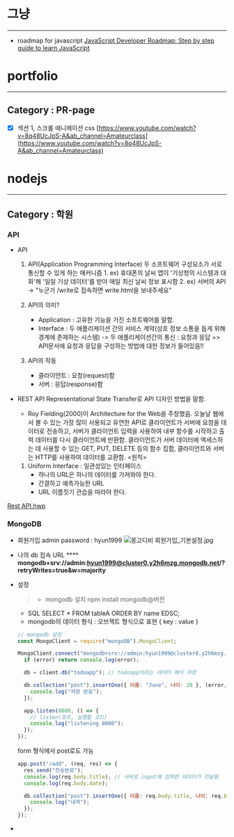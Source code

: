 # 그냥

---

- roadmap for javascript
  [JavaScript Developer Roadmap: Step by step guide to learn JavaScript](https://roadmap.sh/javascript)

# portfolio

---

## Category : PR-page

- [x] 섹션 1, 스크롤 애니메이션 css
      [https://www.youtube.com/watch?v=8q48UcJpS-A&ab_channel=Amateurclass](https://www.youtube.com/watch?v=8q48UcJpS-A&ab_channel=Amateurclass)

# nodejs

---

## Category : 학원

### API

- API

  1. API(Application Programming Interface)
     두 소프트웨어 구성요소가 서로 통신할 수 있게 하는 매커니즘 1. ex) 휴대폰의 날씨 앱이 '기상청의 시스템과 대화'해 '일일 기상 데이터'를 받아 매일 최신 날씨 정보 표시함 2. ex) 서버의 API → "누군가 /write로 접속하면 write.html을 보내주세요"
  2. API의 의미?

     - Application : 고유한 기능을 가진 소프트웨어를 말함.
     - Interface : 두 애플리케이션 간의 서비스 계약(상호 정보 소통을 돕게 위해 경계에 존재하는 시스템)
       -> 두 애플리케이션간의 통신 : 요청과 응답
       => API문서에 요청과 응답을 구성하는 방법에 대한 정보가 들어있음!!

  3. API의 작동
     - 클라이언트 : 요청(request)함
     - 서버 : 응답(response)함

- REST API
  Representational State Transfer로 API 디자인 방법을 말함.
  - Roy Fielding(2000)이 Architecture for the Web을 주창했음.
    오늘날 웹에서 볼 수 있는 가장 많이 사용되고 유연한 API로 클라이언트가 서버에 요청을 데이터로 전송하고, 서버가 클라이언트 입력을 사용하여 내부 함수를 시작하고 출력 데이터를 다시 클라이언트에 반환함.
    클라이언트가 서버 데이터에 액세스하는 데 사용할 수 있는 GET, PUT, DELETE 등의 함수 집합, 클라이언트와 서버는 HTTP를 사용하여 데이터를 교환함.
    <원칙>
  1. Uniform Interface : 일관성있는 인터페이스
     - 하나의 URL은 하나의 데이터를 가져와야 한다.
     - 간결하고 예측가능한 URL
     - URL 이름짓기 관습을 따라야 한다.

[Rest API.hwp](https://s3-us-west-2.amazonaws.com/secure.notion-static.com/4c8f04b4-3d41-4bff-9ee7-1f7e73d46ffe/Rest_API.hwp)

### MongoDB

- 회원가입
  admin password : hyun1999
  ![몽고디비 회원가입_기본설정.jpg](https://s3-us-west-2.amazonaws.com/secure.notion-static.com/93159972-4171-4ddf-bfd3-007d214fa317/%EB%AA%BD%EA%B3%A0%EB%94%94%EB%B9%84_%ED%9A%8C%EC%9B%90%EA%B0%80%EC%9E%85_%EA%B8%B0%EB%B3%B8%EC%84%A4%EC%A0%95.jpg)
- 나의 db 접속 URL \*\*\*\*
  **mongodb+srv://admin:hyun1999@cluster0.y2h6mzg.mongodb.net/?retryWrites=true&w=majority**
- 설정

  > - mongodb 설치
  >   npm install mongodb@버전

  - SQL
    SELECT \* FROM tableA ORDER BY name EDSC;
  - mongodb의 데이터 형식 : 오브젝트 형식으로 표현
    { key : value }

  ```jsx
  // mongodb 설정
  const MongoClient = require("mongoDB").MongoClient;

  MongoClient.connect("mongodb+srv://admin:hyun1999@cluster0.y2h6mzg.mongodb.net/?retryWrites=true&w=majority", (error, client) => {
    if (error) return console.log(error);

    db = client.db("todoapp"); // todoapp이라는 데이터 베이 저장

    db.collection("post").insertOne({ 이름: "June", 나이: 20 }, (error, result) => {
      console.log("저장 완료");
    });

    app.listen(8080, () => {
      // listen(포트, 실행할 코드)
      console.log("listening 8080");
    });
  });
  ```

  form 형식에서 post로도 가능

  ```jsx
  app.post("/add", (req, res) => {
    res.send("전송완료");
    console.log(req.body.title); // 서버로 input에 입력한 데이터가 전달됨
    console.log(req.body.date);

    db.collection("post").insertOne({ 이름: req.body.title, 나이: req.body.date }, (error, result) => {
      console.log("내꺼");
    });
  });
  ```

-
